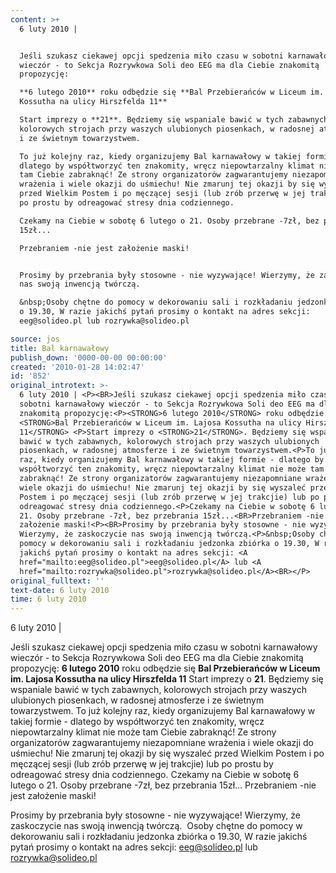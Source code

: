 ```yaml
---
content: >+
  6 luty 2010 | 


  Jeśli szukasz ciekawej opcji spedzenia miło czasu w sobotni karnawałowy
  wieczór - to Sekcja Rozrywkowa Soli deo EEG ma dla Ciebie znakomitą
  propozycję:

  **6 lutego 2010** roku odbędzie się **Bal Przebierańców w Liceum im. Lajosa
  Kossutha na ulicy Hirszfelda 11** 

  Start imprezy o **21**. Będziemy się wspaniale bawić w tych zabawnych,
  kolorowych strojach przy waszych ulubionych piosenkach, w radosnej atmosferze
  i ze świetnym towarzystwem.

  To już kolejny raz, kiedy organizujemy Bal karnawałowy w takiej formie -
  dlatego by współtworzyć ten znakomity, wręcz niepowtarzalny klimat nie może
  tam Ciebie zabraknąć! Ze strony organizatorów zagwarantujemy niezapomniane
  wrażenia i wiele okazji do uśmiechu! Nie zmarunj tej okazji by się wyszaleć
  przed Wielkim Postem i po męczącej sesji (lub zrób przerwę w jej trakcjie) lub
  po prostu by odreagować stresy dnia codziennego.

  Czekamy na Ciebie w sobotę 6 lutego o 21. Osoby przebrane -7zł, bez przebrania
  15zł...

  Przebraniem -nie jest założenie maski!


  Prosimy by przebrania były stosowne - nie wyzywające! Wierzymy, że zaskoczycie
  nas swoją inwencją twórczą.

  &nbsp;Osoby chętne do pomocy w dekorowaniu sali i rozkładaniu jedzonka zbiórka
  o 19.30, W razie jakichś pytań prosimy o kontakt na adres sekcji:
  eeg@solideo.pl lub rozrywka@solideo.pl

source: jos
title: Bal karnawałowy
publish_down: '0000-00-00 00:00:00'
created: '2010-01-28 14:02:47'
id: '852'
original_introtext: >-
  6 luty 2010 | <P><BR>Jeśli szukasz ciekawej opcji spedzenia miło czasu w
  sobotni karnawałowy wieczór - to Sekcja Rozrywkowa Soli deo EEG ma dla Ciebie
  znakomitą propozycję:<P><STRONG>6 lutego 2010</STRONG> roku odbędzie się
  <STRONG>Bal Przebierańców w Liceum im. Lajosa Kossutha na ulicy Hirszfelda
  11</STRONG> <P>Start imprezy o <STRONG>21</STRONG>. Będziemy się wspaniale
  bawić w tych zabawnych, kolorowych strojach przy waszych ulubionych
  piosenkach, w radosnej atmosferze i ze świetnym towarzystwem.<P>To już kolejny
  raz, kiedy organizujemy Bal karnawałowy w takiej formie - dlatego by
  współtworzyć ten znakomity, wręcz niepowtarzalny klimat nie może tam Ciebie
  zabraknąć! Ze strony organizatorów zagwarantujemy niezapomniane wrażenia i
  wiele okazji do uśmiechu! Nie zmarunj tej okazji by się wyszaleć przed Wielkim
  Postem i po męczącej sesji (lub zrób przerwę w jej trakcjie) lub po prostu by
  odreagować stresy dnia codziennego.<P>Czekamy na Ciebie w sobotę 6 lutego o
  21. Osoby przebrane -7zł, bez przebrania 15zł...<BR>Przebraniem -nie jest
  założenie maski!<P><BR>Prosimy by przebrania były stosowne - nie wyzywające!
  Wierzymy, że zaskoczycie nas swoją inwencją twórczą.<P>&nbsp;Osoby chętne do
  pomocy w dekorowaniu sali i rozkładaniu jedzonka zbiórka o 19.30, W razie
  jakichś pytań prosimy o kontakt na adres sekcji: <A
  href="mailto:eeg@solideo.pl">eeg@solideo.pl</A> lub <A
  href="mailto:rozrywka@solideo.pl">rozrywka@solideo.pl</A><BR></P>
original_fulltext: ''
text-date: 6 luty 2010
time: 6 luty 2010
---
```

6 luty 2010 | 

Jeśli szukasz ciekawej opcji spedzenia miło czasu w sobotni karnawałowy wieczór - to Sekcja Rozrywkowa Soli deo EEG ma dla Ciebie znakomitą propozycję:
**6 lutego 2010** roku odbędzie się **Bal Przebierańców w Liceum im. Lajosa Kossutha na ulicy Hirszfelda 11** 
Start imprezy o **21**. Będziemy się wspaniale bawić w tych zabawnych, kolorowych strojach przy waszych ulubionych piosenkach, w radosnej atmosferze i ze świetnym towarzystwem.
To już kolejny raz, kiedy organizujemy Bal karnawałowy w takiej formie - dlatego by współtworzyć ten znakomity, wręcz niepowtarzalny klimat nie może tam Ciebie zabraknąć! Ze strony organizatorów zagwarantujemy niezapomniane wrażenia i wiele okazji do uśmiechu! Nie zmarunj tej okazji by się wyszaleć przed Wielkim Postem i po męczącej sesji (lub zrób przerwę w jej trakcjie) lub po prostu by odreagować stresy dnia codziennego.
Czekamy na Ciebie w sobotę 6 lutego o 21. Osoby przebrane -7zł, bez przebrania 15zł...
Przebraniem -nie jest założenie maski!

Prosimy by przebrania były stosowne - nie wyzywające! Wierzymy, że zaskoczycie nas swoją inwencją twórczą.
&nbsp;Osoby chętne do pomocy w dekorowaniu sali i rozkładaniu jedzonka zbiórka o 19.30, W razie jakichś pytań prosimy o kontakt na adres sekcji: eeg@solideo.pl lub rozrywka@solideo.pl



<!--{{json:{"created_date":"2010-01-28 14:02:47","publish_down":"0000-00-00 00:00:00","id":"852"}}}-->